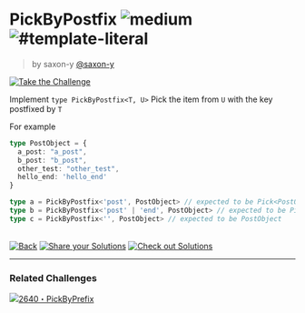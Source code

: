 <!--info-header-start--><h1>PickByPostfix <img src="https://img.shields.io/badge/-medium-d9901a" alt="medium"/> <img src="https://img.shields.io/badge/-%23template--literal-999" alt="#template-literal"/></h1><blockquote><p>by saxon-y <a href="https://github.com/saxon-y" target="_blank">@saxon-y</a></p></blockquote><p><a href="https://tsch.js.org/2646/play" target="_blank"><img src="https://img.shields.io/badge/-Take%20the%20Challenge-3178c6?logo=typescript&logoColor=white" alt="Take the Challenge"/></a> </p><!--info-header-end-->

Implement `type PickByPostfix<T, U>` Pick the item from `U` with the key postfixed by `T`

For example

```typescript
type PostObject = {
  a_post: "a_post",
  b_post: "b_post",
  other_test: "other_test",
  hello_end: 'hello_end'
}

type a = PickByPostfix<'post', PostObject> // expected to be Pick<PostObject, 'a_post' | 'b_post'>
type b = PickByPostfix<'post' | 'end', PostObject> // expected to be Pick<PostObject, 'a_post' | 'b_post' | 'hello_end'>
type c = PickByPostfix<'', PostObject> // expected to be PostObject
```


<!--info-footer-start--><br><a href="../../README.md" target="_blank"><img src="https://img.shields.io/badge/-Back-grey" alt="Back"/></a> <a href="https://tsch.js.org/2646/answer" target="_blank"><img src="https://img.shields.io/badge/-Share%20your%20Solutions-teal" alt="Share your Solutions"/></a> <a href="https://tsch.js.org/2646/solutions" target="_blank"><img src="https://img.shields.io/badge/-Check%20out%20Solutions-de5a77?logo=awesome-lists&logoColor=white" alt="Check out Solutions"/></a> <hr><h3>Related Challenges</h3><a href="https://github.com/type-challenges/type-challenges/blob/master/questions/2640-medium-pickbyprefix/README.md" target="_blank"><img src="https://img.shields.io/badge/-2640%E3%83%BBPickByPrefix-d9901a" alt="2640・PickByPrefix"/></a>